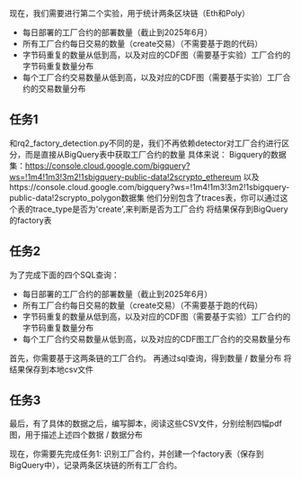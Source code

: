 现在，我们需要进行第二个实验，用于统计两条区块链（Eth和Poly）

- 每日部署的工厂合约的部署数量（截止到2025年6月）
- 所有工厂合约每日交易的数量（create交易）（不需要基于跑的代码）
- 字节码重复的数量从低到高，以及对应的CDF图（需要基于实验）工厂合约的字节码重复数量分布
- 每个工厂合约交易数量从低到高，以及对应的CDF图（需要基于实验）工厂合约的交易数量分布

## 任务1
和rq2_factory_detection.py不同的是，我们不再依赖detector对工厂合约进行区分，而是直接从BigQuery表中获取工厂合约的数量
具体来说：
Bigquery的数据集：https://console.cloud.google.com/bigquery?ws=!1m4!1m3!3m2!1sbigquery-public-data!2scrypto_ethereum
以及https://console.cloud.google.com/bigquery?ws=!1m4!1m3!3m2!1sbigquery-public-data!2scrypto_polygon数据集
他们分别包含了traces表，你可以通过这个表的trace_type是否为'create',来判断是否为工厂合约
将结果保存到BigQuery的factory表

## 任务2
为了完成下面的四个SQL查询：

- 每日部署的工厂合约的部署数量（截止到2025年6月）
- 所有工厂合约每日交易的数量（create交易）（不需要基于跑的代码）
- 字节码重复的数量从低到高，以及对应的CDF图（需要基于实验）工厂合约的字节码重复数量分布
- 每个工厂合约交易数量从低到高，以及对应的CDF图工厂合约的交易数量分布


首先，你需要基于这两条链的工厂合约。 再通过sql查询，得到数量 / 数量分布
将结果保存到本地csv文件


## 任务3

最后，有了具体的数据之后，编写脚本，阅读这些CSV文件，分别绘制四幅pdf图，用于描述上述四个数据 / 数据分布


现在，你需要先完成任务1: 识别工厂合约，并创建一个factory表（保存到BigQuery中），记录两条区块链的所有工厂合约。
